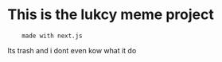 # This is the lukcy meme project

``` 
    made with next.js
```

Its trash and i dont even kow what it do
